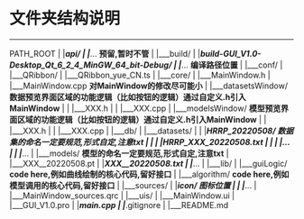 
# 文件夹结构说明
---
PATH_ROOT
|
|___api/           <!-- 存放接口文件，接口主要用于于业务逻辑提供数据操作 -->
|   |___... **预留,暂时不管**
|
|___build/         <!-- Qmake编译路径 -->
|   |___build-GUI_V1.0-Desktop_Qt_6_2_4_MinGW_64_bit-Debug/
|   |___... **编译路径位置**
|
|___conf/          <!-- 存放GUI美化,qss等配置文件 -->
|   |___QRibbon/
|   |___QRibbon_yue_CN.ts
|
|___core/          <!-- 存放QT GUI业务核心逻辑代码 -->
|   |___MainWindow.h
|   |___MainWindow.cpp      **对MainWindow的修改尽可能小**
|   |___datasetsWindow/     **数据预览界面区域的功能逻辑（比如按钮的逻辑）通过自定义.h引入MainWindow**
|   |   |___XXX.h
|   |   |___XXX.cpp
|   |___modelsWindow/       **模型预览界面区域的功能逻辑（比如按钮的逻辑）通过自定义.h引入MainWindow**
|   |   |___XXX.h
|   |   |___XXX.cpp
|
|___db/            <!-- 存放数据集及模型 -->
|   |___datasets/
|   |   |___HRRP_20220508/  **数据集的命名一定要规范,形式自定,注意txt**
|   |   |   |___HRRP_XXX_20220508.txt
|   |   |   |___...
|   |   |___...
|   |___models/             **模型的命名一定要规范,形式自定,注意txt**
|       |___XXX__20220508.pt
|       |___XXX__20220508.txt
|       |___...
|
|___lib/           <!-- 存放程序中的自定义模块 -->
|   |___guiLogic/   **code here,例如曲线绘制的核心代码,留好接口**
|   |___algorithm/  **code here,例如模型调用的核心代码,留好接口**
|
|___sources/       <!-- 存放QT图像资源文件 -->
|   |___icon/       **图标位置**
|   |   |___...
|   |___MainWindow_sources.qrc
|
|___uis/           <!-- 存放QT UI文件 -->
|   |___MainWindow.ui
|
|___GUI_V1.0.pro   <!-- QT Creator工程配置文件 -->
|
|___main.cpp       <!-- 主程序入口 -->
|
|___.gitignore     <!-- gitignore -->
|
|___README.md      <!-- readme -->